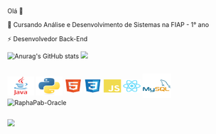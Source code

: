 Olá 👋


📝 Cursando Análise e Desenvolvimento de Sistemas na FIAP - 1° ano


⚡ Desenvolvedor Back-End


 ![Anurag's GitHub stats](https://github-readme-stats.vercel.app/api?username=RaphaPab&show_icons=true&theme=highcontrast)
<img height="195em" src="https://github-readme-stats.vercel.app/api/top-langs/?username=RaphaPab&layout=compact&langs_count=7&theme=highcontrast&include_all_commits=true"/>


<div style="display: inline_block"><br>
  <img align="center" alt="RaphaPab-JAVA" height="43" width="60" src="https://raw.githubusercontent.com/devicons/devicon/master/icons/java/java-original-wordmark.svg">
  <img align="center" alt="RaphaPab" height="43" width="60" src="https://raw.githubusercontent.com/devicons/devicon/master/icons/python/python-original.svg">
  <img align="center" alt="RaphaPab-HTML" height="30" width="40" src="https://raw.githubusercontent.com/devicons/devicon/master/icons/html5/html5-original.svg">
  <img align="center" alt="RaphaPab-CSS" height="30" width="40" src="https://raw.githubusercontent.com/devicons/devicon/master/icons/css3/css3-original.svg">
  <img align="center" alt="RaphaPab-Js" height="30" width="40" src="https://raw.githubusercontent.com/devicons/devicon/master/icons/javascript/javascript-plain.svg">
  <img align="center" alt="RaphaPab-REACT" height="30" width="40" src="https://raw.githubusercontent.com/devicons/devicon/master/icons/react/react-original.svg">
  <img align="center" alt="RaphaPab-MySQL" height="55" width="65" src="https://raw.githubusercontent.com/devicons/devicon/master/icons/mysql/mysql-original-wordmark.svg">
  <img align="center" alt="RaphaPab-Oracle" height="40" width="60" src="https://cdn.jsdelivr.net/gh/devicons/devicon/icons/oracle/oracle-original.svg">
  
   
##

<div> 
  
 <a href="https://www.linkedin.com/in/raphael-pabst-0bb113268/" target="_blank"><img src="https://img.shields.io/badge/-LinkedIn-%230077B5?style=for-the-badge&logo=linkedin&logoColor=white" target="_blank"></a>


 </div>
